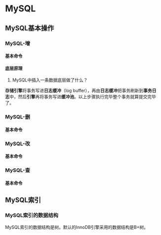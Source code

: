 # MySQL

## MySQL基本操作

### MySQL-增

#### 基本命令

#### 底层原理

1.  MySQL中插入一条数据底层做了什么？

   **存储引擎**将事务写进**日志缓冲**（log buffer），再由**日志缓冲**把事务刷新到**事务日志**中，然后**引擎**再将事务写进**缓冲池**。以上步骤执行完毕整个事务就算提交完毕了。

### MySQL-删

#### 基本命令

### MySQL-改

#### 基本命令

### MySQL-查

#### 基本命令

## MySQL索引

### MySQL索引的数据结构

MySQL索引的数据结构是树。默认的InnoDB引擎采用的数据结构是B+树。